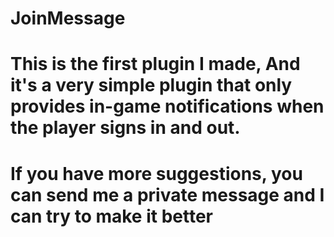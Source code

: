 # JoinMessage
# This is the first plugin I made, And it's a very simple plugin that only provides in-game notifications when the player signs in and out. 
# If you have more suggestions, you can send me a private message and I can try to make it better
